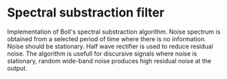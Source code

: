 # Spectral substraction filter
Implementation of Boll's spectral substraction algorithm. Noise spectrum is obtained from a selected period of time where there is no information. Noise should be stationary. Half wave rectifier is used to reduce residual noise. The algorithm is usefull for discursive signals where noise is stationary, random wide-band noise produces high residual noise at the output.
